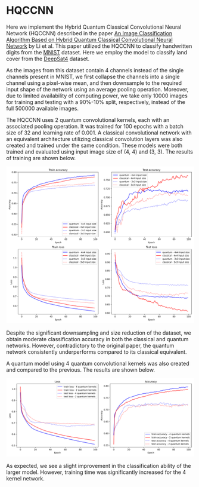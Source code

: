 # HQCCNN

Here we implement the Hybrid Quantum Classical Convolutional Neural Network (HQCCNN) described in the paper [An Image Classification Algorithm Based on Hybrid Quantum Classical Convolutional Neural Network](https://www.hindawi.com/journals/que/2022/5701479/) by Li et al.  This paper utilized the HQCCNN to classify handwritten digits from the [MNIST](http://yann.lecun.com/exdb/mnist/) dataset.  Here we employ the model to classify land cover from the [DeepSat4](https://csc.lsu.edu/~saikat/deepsat/) dataset.

As the images from this dataset contain 4 channels instead of the single channels present in MNIST, we first collapse the channels into a single channel using a pixel-wise mean, and then downsample to the required input shape of the network using an average pooling operation.  Moreover, due to limited availability of computing power, we take only 10000 images for training and testing with a 90%-10% split, respectively, instead of the full 500000 available images.

The HQCCNN uses 2 quantum convolutional kernels, each with an associated pooling operation.  It was trained for 100 epochs with a batch size of 32 and learning rate of 0.001.  A classical convolutional network with an equivalent architecture utilizing classical convolution layers was also created and trained under the same condition.  These models were both trained and evaluated using input image size of (4, 4) and (3, 3).  The results of training are shown below.

![results](./HQCCNN/results_2kernels.png)

Despite the significant downsampling and size reduction of the dataset, we obtain moderate classification accuracy in both the classical and quantum networks.  However, contradictory to the original paper, the quantum network consistently underperforms compared to its classical equivalent.

A quantum model using 4 quantum convolutional kernels was also created and compared to the previous.  The results are shown below.

![results](./HQCCNN/results_4kernels.png)

As expected, we see a slight improvement in the classification ability of the larger model. However, training time was significantly increased for the 4 kernel network.